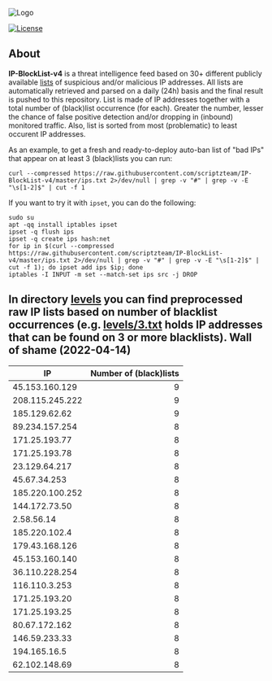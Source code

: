 ![Logo](https://i.imgur.com/PyKLAe7.png)

[![License](https://img.shields.io/badge/license-The_Unlicense-red.svg)](https://unlicense.org/)

About
----

**IP-BlockList-v4** is a threat intelligence feed based on 30+ different publicly available [lists](https://github.com/stamparm/maltrail) of suspicious and/or malicious IP addresses. All lists are automatically retrieved and parsed on a daily (24h) basis and the final result is pushed to this repository. List is made of IP addresses together with a total number of (black)list occurrence (for each). Greater the number, lesser the chance of false positive detection and/or dropping in (inbound) monitored traffic. Also, list is sorted from most (problematic) to least occurent IP addresses.

As an example, to get a fresh and ready-to-deploy auto-ban list of "bad IPs" that appear on at least 3 (black)lists you can run:

```
curl --compressed https://raw.githubusercontent.com/scriptzteam/IP-BlockList-v4/master/ips.txt 2>/dev/null | grep -v "#" | grep -v -E "\s[1-2]$" | cut -f 1
```

If you want to try it with `ipset`, you can do the following:

```
sudo su
apt -qq install iptables ipset
ipset -q flush ips
ipset -q create ips hash:net
for ip in $(curl --compressed https://raw.githubusercontent.com/scriptzteam/IP-BlockList-v4/master/ips.txt 2>/dev/null | grep -v "#" | grep -v -E "\s[1-2]$" | cut -f 1); do ipset add ips $ip; done
iptables -I INPUT -m set --match-set ips src -j DROP
```

In directory [levels](levels) you can find preprocessed raw IP lists based on number of blacklist occurrences (e.g. [levels/3.txt](levels/3.txt) holds IP addresses that can be found on 3 or more blacklists).
Wall of shame (2022-04-14)
----

|IP|Number of (black)lists|
|---|--:|
45.153.160.129|9
208.115.245.222|9
185.129.62.62|9
89.234.157.254|8
171.25.193.77|8
171.25.193.78|8
23.129.64.217|8
45.67.34.253|8
185.220.100.252|8
144.172.73.50|8
2.58.56.14|8
185.220.102.4|8
179.43.168.126|8
45.153.160.140|8
36.110.228.254|8
116.110.3.253|8
171.25.193.20|8
171.25.193.25|8
80.67.172.162|8
146.59.233.33|8
194.165.16.5|8
62.102.148.69|8
